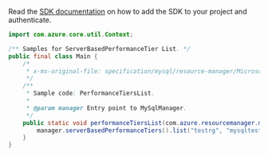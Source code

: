 Read the [SDK documentation](https://github.com/Azure/azure-sdk-for-java/blob/azure-resourcemanager-mysql_1.0.2/sdk/mysql/azure-resourcemanager-mysql/README.md) on how to add the SDK to your project and authenticate.

```java
import com.azure.core.util.Context;

/** Samples for ServerBasedPerformanceTier List. */
public final class Main {
    /*
     * x-ms-original-file: specification/mysql/resource-manager/Microsoft.DBforMySQL/stable/2017-12-01/examples/PerformanceTiersListByServer.json
     */
    /**
     * Sample code: PerformanceTiersList.
     *
     * @param manager Entry point to MySqlManager.
     */
    public static void performanceTiersList(com.azure.resourcemanager.mysql.MySqlManager manager) {
        manager.serverBasedPerformanceTiers().list("testrg", "mysqltestsvc1", Context.NONE);
    }
}
```
